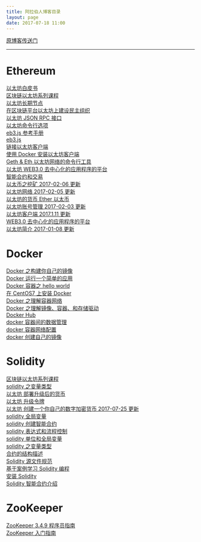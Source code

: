 ```yaml
---
title: 阿拉伯人博客目录
layout: page
date: 2017-07-18 11:00
---
```


[原博客传送门](http://gi1.cn/)

---

# Ethereum
[以太坊白皮书​](http://gi1.cn/topics/1111)<br>
[区块链以太坊系列课程​](http://gi1.cn/topics/1107)<br>
[以太坊长期节点​](http://gi1.cn/topics/1097)<br>
[在区块链平台以太坊上建设民主组织​](http://gi1.cn/topics/1078)<br>
[以太坊 JSON RPC 接口​](http://gi1.cn/topics/986)<br>
[以太坊命令行选项​](http://gi1.cn/topics/966)<br>
[eb3.js 参考手册​](http://gi1.cn/topics/934)<br>
[eb3.js​](http://gi1.cn/topics/925)<br>
[链接以太坊客户端​](http://gi1.cn/topics/921)<br>
[使用 Docker 安装以太坊客户端​](http://gi1.cn/topics/913)<br>
[Geth & Eth 以太坊网络的命令行工具​](http://gi1.cn/topics/891)<br>
[以太坊 WEB3.0 去中心化的应用程序的平台​](http://gi1.cn/topics/875)<br>
[智能合约和交易​](http://gi1.cn/topics/188)<br>
[以太币之挖矿 2017-02-06 更新​](http://gi1.cn/topics/1044)<br>
[以太坊网络 2017-02-05​ 更新​](http://gi1.cn/topics/1036)<br>
[以太坊的货币 Ether 以太币​](http://gi1.cn/topics/182)<br>
[以太坊账号管理 2017-02-03 更新​](http://gi1.cn/topics/1014)<br>
[以太坊客户端  2017.1.11 更新​](http://gi1.cn/topics/907)<br>
[WEB3.0 去中心化的应用程序的平台​](http://gi1.cn/topics/168)<br>
[以太坊简介 2017-01-08 更新​](http://gi1.cn/topics/852)<br>

# Docker
[Docker 之构建你自己的镜像​](http://gi1.cn/topics/602)<br>
[Docker 运行一个简单的应用​](http://gi1.cn/topics/578)<br>
[Docker 容器之 hello world​](http://gi1.cn/topics/573)<br>
[在 CentOS7 上安装 Docker​](http://gi1.cn/topics/545)<br>
[Docker 之理解容器网络​](http://gi1.cn/topics/221)<br>
[Docker 之理解镜像、容器、和存储驱动​](http://gi1.cn/topics/206)<br>
[Docker Hub​](http://gi1.cn/topics/190)<br>
[docker 容器间的数据管理​](http://gi1.cn/topics/160)<br>
[docker 容器网络配置​](http://gi1.cn/topics/133)<br>
[docker 创建自己的镜像​](http://gi1.cn/topics/109)<br>

# Solidity
[区块链以太坊系列课程​](http://gi1.cn/topics/1107)<br>
[solidity 之变量类型​](http://gi1.cn/topics/1065)<br>
[以太坊 部署升级后的货币​](http://gi1.cn/topics/827)<br>
[以太坊 升级令牌​](http://gi1.cn/topics/786)<br>
[以太坊 创建一个你自己的数字加密货币 2017-07-25 更新 ](http://gi1.cn/topics/1179)<br>
[solidity 全局变量​](http://gi1.cn/topics/409)<br>
[solidity 创建智能合约​](http://gi1.cn/topics/348)<br>
[solidity 表达式和流程控制​](http://gi1.cn/topics/314)<br>
[solidity 单位和全局变量​](http://gi1.cn/topics/279)<br>
[solidity 之变量类型​](http://gi1.cn/topics/104)<br>
[合约的结构描述​](http://gi1.cn/topics/102)<br>
[Solidity 源文件规范​](http://gi1.cn/topics/97)<br>
[基于案例学习 Solidity 编程​](http://gi1.cn/topics/91)<br>
[安装 Solidity​](http://gi1.cn/topics/85)<br>
[Solidity 智能合约介绍​](http://gi1.cn/topics/60)<br>

# ZooKeeper
[ZooKeeper 3.4.9 程序员指南​](http://gi1.cn/topics/615)<br>
[ZooKeeper 入门指南​](http://gi1.cn/topics/69)
